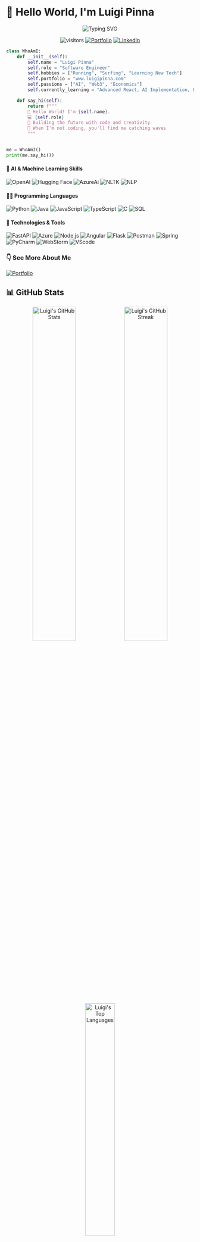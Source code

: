 # 👋 Hello World, I'm Luigi Pinna

<div align="center">
  <img src="https://readme-typing-svg.herokuapp.com?font=Fira+Code&pause=1000&color=36BCF7&center=true&vCenter=true&random=false&width=500&lines=Software+Engineer+%7C+AI+Enthusiast;Passionate+about+Coding+%26+Economics;Always+learning%2C+always+growing" alt="Typing SVG" />
  
  ![visitors](https://visitor-badge.laobi.icu/badge?page_id=luigiPinna.luigiPinna)
  [![Portfolio](https://img.shields.io/badge/Portfolio-luigipinna.com-blue?style=flat&logo=firefox-browser&logoColor=white)](https://www.luigipinna.com)
  [![LinkedIn](https://img.shields.io/badge/LinkedIn-Connect-0077B5?style=flat&logo=linkedin&logoColor=white)](https://www.linkedin.com/in/yourprofile)
</div>

```python
class WhoAmI:
    def __init__(self):
        self.name = "Luigi Pinna"
        self.role = "Software Engineer"
        self.hobbies = ["Running", "Surfing", "Learning New Tech"]
        self.portfolio = "www.luigipinna.com"
        self.passions = ["AI", "Web3", "Economics"]
        self.currently_learning = "Advanced React, AI Implementation, LLM Integration"

    def say_hi(self):
        return f"""
        👋 Hello World! I'm {self.name}.
        💻 {self.role}
        🚀 Building the future with code and creativity
        🌊 When I'm not coding, you'll find me catching waves
        """


me = WhoAmI()
print(me.say_hi())
```

#### 🧠 AI & Machine Learning Skills

<div>

![OpenAI](https://img.shields.io/badge/-OpenAI-000?&logo=openai&logoColor=412991)
![Hugging Face](https://img.shields.io/badge/-HuggingFace-000?&logo=huggingface&logoColor=FFD21E)
![AzureAi](https://img.shields.io/badge/-Azure_AI-000?&logo=microsoftazure&logoColor=0078D4)
![NLTK](https://img.shields.io/badge/-NLTK-000?&logo=python&logoColor=3776AB)
![NLP](https://img.shields.io/badge/-NLP-000?&logo=dialogflow&logoColor=FF9800)

</div>

#### 👨‍💻 Programming Languages

![Python](https://img.shields.io/badge/-Python-000?&logo=Python)
![Java](https://img.shields.io/badge/-Java-000?&logo=Java&logoColor=007396)
![JavaScript](https://img.shields.io/badge/-JavaScript-000?&logo=JavaScript)
![TypeScript](https://img.shields.io/badge/-TypeScript-000?&logo=TypeScript)
![C](https://img.shields.io/badge/-C-000?&logo=C)
![SQL](https://img.shields.io/badge/-SQL-000?&logo=MySQL)

#### 🔧 Technologies & Tools

![FastAPI](https://img.shields.io/badge/-FastAPI-000?&logo=fastapi&logoColor=009688)
![Azure](https://img.shields.io/badge/-microsoftazure-000?&logo=microsoftazure&logoColor=3399ff)
![Node.js](https://img.shields.io/badge/-Node.js-000?&logo=node.js)
![Angular](https://img.shields.io/badge/-Angular-000?&logo=Angular)
![Flask](https://img.shields.io/badge/-Flask-000?&logo=Flask)
![Postman](https://img.shields.io/badge/-Postman-000?&logo=Postman)
![Spring](https://img.shields.io/badge/-Spring-000?&logo=Spring)
![PyCharm](https://img.shields.io/badge/-pycharm-000?&logo=pycharm)
![WebStorm](https://img.shields.io/badge/-webstorm-000?&logo=webstorm)
![VScode](https://img.shields.io/badge/-visualstudio-000?&logo=visualstudio&logoColor=0066ff)

### 👇 See More About Me

<p align="left">
  <a href="https://www.luigipinna.com" target="_blank">
    <img src="https://img.shields.io/badge/-My%20Portfolio-000?style=for-the-badge&logo=firefox&logoColor=white" alt="Portfolio" />
  </a>
</p>

## 📊 GitHub Stats

<div align="center">
  <img src="https://github-readme-stats.vercel.app/api?username=luigiPinna&show_icons=true&theme=tokyonight" width="48%" alt="Luigi's GitHub Stats" />
  <img src="https://github-readme-streak-stats.herokuapp.com/?user=luigiPinna&theme=tokyonight" width="48%" alt="Luigi's GitHub Streak" />
</div>

<div align="center">
  <img src="https://github-readme-stats.vercel.app/api/top-langs/?username=luigiPinna&layout=compact&theme=tokyonight" width="40%" alt="Luigi's Top Languages" />
</div>

## 📫 Let's Connect

<div align="center">
  <a href="https://www.luigipinna.com" target="_blank">
    <img src="https://img.shields.io/badge/-Portfolio-000?style=for-the-badge&logo=firefox&logoColor=white" alt="Portfolio" />
  </a>
  <a href="https://www.linkedin.com/in/luigipinna/" target="_blank">
    <img src="https://img.shields.io/badge/-LinkedIn-000?style=for-the-badge&logo=linkedin&logoColor=0077B5" alt="LinkedIn" />
  </a>
  <a href="https://x.com/luigilurby" target="_blank">
    <img src="https://img.shields.io/badge/-Twitter-000?style=for-the-badge&logo=twitter&logoColor=1DA1F2" alt="Twitter" />
  </a>
  <a href="mailto:luigipinna3@gmail.com" target="_blank">
    <img src="https://img.shields.io/badge/-Email-000?style=for-the-badge&logo=gmail&logoColor=D14836" alt="Email" />
  </a>
</div>

---

<div align="center">
  <i>⚡ "Code is like humor. When you have to explain it, it's bad." - Cory House</i>
</div>



